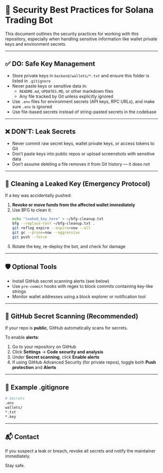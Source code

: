 # 🔐 Security Best Practices for Solana Trading Bot

This document outlines the security practices for working with this repository, especially when handling sensitive information like wallet private keys and environment secrets.

---

## ✅ DO: Safe Key Management

- Store private keys in `backend/wallets/*.txt` and ensure this folder is listed in `.gitignore`
- Never paste keys or sensitive data in:
  - `README.md`, `UPDATES.MD`, or other markdown files
  - Any file tracked by Git unless explicitly ignored
- Use `.env` files for environment secrets (API keys, RPC URLs), and make sure `.env` is ignored
- Use file-based secrets instead of string-pasted secrets in the codebase

---

## ❌ DON’T: Leak Secrets

- Never commit raw secret keys, wallet private keys, or access tokens to Git
- Don’t paste keys into public repos or upload screenshots with sensitive data
- Don’t assume deleting a file removes it from Git history — it does not

---

## 🧼 Cleaning a Leaked Key (Emergency Protocol)

If a key was accidentally pushed:

1. **Revoke or move funds from the affected wallet immediately**
2. Use BFG to clean it:
   ```bash
   echo "leaked_key_here" > ~/bfg-cleanup.txt
   bfg --replace-text ~/bfg-cleanup.txt .
   git reflog expire --expire=now --all
   git gc --prune=now --aggressive
   git push --force
   ```
3. Rotate the key, re-deploy the bot, and check for damage

---

## 🛡️ Optional Tools

- Install GitHub secret scanning alerts (see below)
- Use `pre-commit` hooks with regex to block commits containing key-like strings
- Monitor wallet addresses using a block explorer or notification tool

---

## 🧠 GitHub Secret Scanning (Recommended)

If your repo is **public**, GitHub automatically scans for secrets.

To enable **alerts**:

1. Go to your repository on GitHub
2. Click **Settings** → **Code security and analysis**
3. Under **Secret scanning**, click **Enable alerts**
4. If using GitHub Advanced Security (for private repos), toggle both **Push protection** and **Alerts**

---

## 📁 Example .gitignore

```bash
# Secrets
.env
wallets/
*.txt
*.key
```

---

## 📬 Contact

If you suspect a leak or breach, revoke all secrets and notify the maintainer immediately.

Stay safe.
